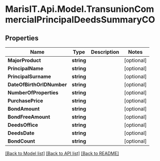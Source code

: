 
# MarisIT.Api.Model.TransunionCommercialPrincipalDeedsSummaryCO

## Properties

Name | Type | Description | Notes
------------ | ------------- | ------------- | -------------
**MajorProduct** | **string** |  | [optional] 
**PrincipalName** | **string** |  | [optional] 
**PrincipalSurname** | **string** |  | [optional] 
**DateOfBirthOrIDNumber** | **string** |  | [optional] 
**NumberOfProperties** | **string** |  | [optional] 
**PurchasePrice** | **string** |  | [optional] 
**BondAmount** | **string** |  | [optional] 
**BondFreeAmount** | **string** |  | [optional] 
**DeedsOffice** | **string** |  | [optional] 
**DeedsDate** | **string** |  | [optional] 
**BondCount** | **string** |  | [optional] 

[[Back to Model list]](../README.md#documentation-for-models)
[[Back to API list]](../README.md#documentation-for-api-endpoints)
[[Back to README]](../README.md)

